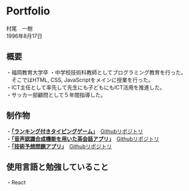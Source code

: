 # Portfolio
村尾　一樹  
1996年8月17日

## 概要
・福岡教育大学卒
・中学校技術科教師としてプログラミング教育を行った。  
　そこではHTML, CSS, JavaScriptをメインに授業を行った。  
・ICT主任として率先して先生にも子どもにもICT活用を推進した。  
・サッカー部顧問として５年間指導した。  

## 制作物
 ・**[「ランキング付きタイピングゲーム」](https://rikei-labo.com/typing/index.html)**　[Githubリポジトリ](https://github.com/Sidkam24/typing)  
 ・**[「音声認識合成機能を用いた英会話アプリ」](https://rikei-labo.com/app/quiz/kuizu.html)**　[Githubリポジトリ](https://github.com/Sidkam24/English-quiz)  
 ・**[「技術予想問題アプリ」](https://rikei-labo.com/sample/3/index.html)**　[Githubリポジトリ](https://github.com/Sidkam24/Anticipation-questions)  
 
## 使用言語と勉強していること
・React  
